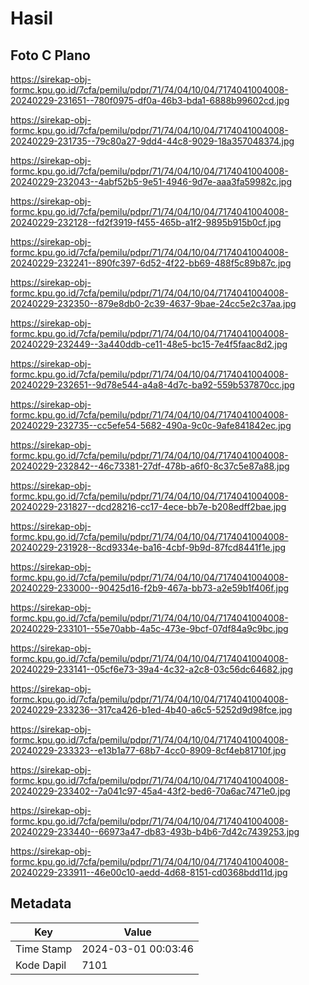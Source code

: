# Hasil

## Foto C Plano

https://sirekap-obj-formc.kpu.go.id/7cfa/pemilu/pdpr/71/74/04/10/04/7174041004008-20240229-231651--780f0975-df0a-46b3-bda1-6888b99602cd.jpg

https://sirekap-obj-formc.kpu.go.id/7cfa/pemilu/pdpr/71/74/04/10/04/7174041004008-20240229-231735--79c80a27-9dd4-44c8-9029-18a357048374.jpg

https://sirekap-obj-formc.kpu.go.id/7cfa/pemilu/pdpr/71/74/04/10/04/7174041004008-20240229-232043--4abf52b5-9e51-4946-9d7e-aaa3fa59982c.jpg

https://sirekap-obj-formc.kpu.go.id/7cfa/pemilu/pdpr/71/74/04/10/04/7174041004008-20240229-232128--fd2f3919-f455-465b-a1f2-9895b915b0cf.jpg

https://sirekap-obj-formc.kpu.go.id/7cfa/pemilu/pdpr/71/74/04/10/04/7174041004008-20240229-232241--890fc397-6d52-4f22-bb69-488f5c89b87c.jpg

https://sirekap-obj-formc.kpu.go.id/7cfa/pemilu/pdpr/71/74/04/10/04/7174041004008-20240229-232350--879e8db0-2c39-4637-9bae-24cc5e2c37aa.jpg

https://sirekap-obj-formc.kpu.go.id/7cfa/pemilu/pdpr/71/74/04/10/04/7174041004008-20240229-232449--3a440ddb-ce11-48e5-bc15-7e4f5faac8d2.jpg

https://sirekap-obj-formc.kpu.go.id/7cfa/pemilu/pdpr/71/74/04/10/04/7174041004008-20240229-232651--9d78e544-a4a8-4d7c-ba92-559b537870cc.jpg

https://sirekap-obj-formc.kpu.go.id/7cfa/pemilu/pdpr/71/74/04/10/04/7174041004008-20240229-232735--cc5efe54-5682-490a-9c0c-9afe841842ec.jpg

https://sirekap-obj-formc.kpu.go.id/7cfa/pemilu/pdpr/71/74/04/10/04/7174041004008-20240229-232842--46c73381-27df-478b-a6f0-8c37c5e87a88.jpg

https://sirekap-obj-formc.kpu.go.id/7cfa/pemilu/pdpr/71/74/04/10/04/7174041004008-20240229-231827--dcd28216-cc17-4ece-bb7e-b208edff2bae.jpg

https://sirekap-obj-formc.kpu.go.id/7cfa/pemilu/pdpr/71/74/04/10/04/7174041004008-20240229-231928--8cd9334e-ba16-4cbf-9b9d-87fcd8441f1e.jpg

https://sirekap-obj-formc.kpu.go.id/7cfa/pemilu/pdpr/71/74/04/10/04/7174041004008-20240229-233000--90425d16-f2b9-467a-bb73-a2e59b1f406f.jpg

https://sirekap-obj-formc.kpu.go.id/7cfa/pemilu/pdpr/71/74/04/10/04/7174041004008-20240229-233101--55e70abb-4a5c-473e-9bcf-07df84a9c9bc.jpg

https://sirekap-obj-formc.kpu.go.id/7cfa/pemilu/pdpr/71/74/04/10/04/7174041004008-20240229-233141--05cf6e73-39a4-4c32-a2c8-03c56dc64682.jpg

https://sirekap-obj-formc.kpu.go.id/7cfa/pemilu/pdpr/71/74/04/10/04/7174041004008-20240229-233236--317ca426-b1ed-4b40-a6c5-5252d9d98fce.jpg

https://sirekap-obj-formc.kpu.go.id/7cfa/pemilu/pdpr/71/74/04/10/04/7174041004008-20240229-233323--e13b1a77-68b7-4cc0-8909-8cf4eb81710f.jpg

https://sirekap-obj-formc.kpu.go.id/7cfa/pemilu/pdpr/71/74/04/10/04/7174041004008-20240229-233402--7a041c97-45a4-43f2-bed6-70a6ac7471e0.jpg

https://sirekap-obj-formc.kpu.go.id/7cfa/pemilu/pdpr/71/74/04/10/04/7174041004008-20240229-233440--66973a47-db83-493b-b4b6-7d42c7439253.jpg

https://sirekap-obj-formc.kpu.go.id/7cfa/pemilu/pdpr/71/74/04/10/04/7174041004008-20240229-233911--46e00c10-aedd-4d68-8151-cd0368bdd11d.jpg


## Metadata

| Key        | Value               |
| ---------- | ------------------- |
| Time Stamp | 2024-03-01 00:03:46 |
| Kode Dapil | 7101                |



